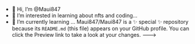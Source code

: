 - 👋 Hi, I’m @Maui847
- 👀 I’m interested in learning about nfts and coding...
- 🌱 I’m currently learning ...
Maui847/Maui847 is a ✨ special ✨ repository because its `README.md` (this file) appears on your GitHub profile.
You can click the Preview link to take a look at your changes.
--->
